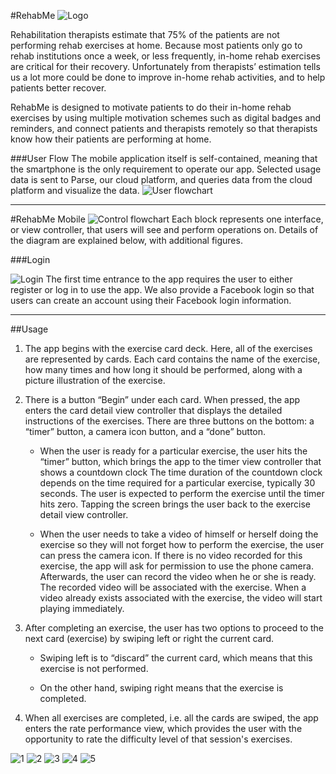 #RehabMe
![Logo](img_readme/Logo_Dark_Green-16.jpg)

Rehabilitation therapists estimate that 75% of the patients are not performing rehab exercises at home. Because most patients only go to rehab institutions once a week, or less frequently, in-home rehab exercises are critical for their recovery. Unfortunately from therapists’ estimation tells us a lot more could be done to improve in-home rehab activities, and to help patients better recover.

RehabMe is designed to motivate patients to do their in-home rehab exercises by using multiple motivation schemes such as digital badges and reminders, and connect patients and therapists remotely so that therapists know how their patients are performing at home.

###User Flow
The mobile application itself is self-contained, meaning that the smartphone is the only requirement to operate our app. Selected usage data is sent to Parse, our cloud platform, and  queries data from the cloud platform and visualize the data. ![User flowchart](img_readme/data_flow.png)

--- 

#RehabMe Mobile
![Control flowchart](img_readme/control_flow.png)
Each block represents one interface, or view controller, that users will see and perform operations on. Details of the diagram are explained below, with additional figures.###Login
![Login](img_readme/login.tif)The first time entrance to the app requires the user to either register or log in to use the app. We also provide a Facebook login so that users can create an account using their Facebook login information.

---

##Usage

1. The app begins with the exercise card deck. Here, all of the exercises are represented by cards. Each card contains the name of the exercise, how many times and how long it should be performed, along with a picture illustration of the exercise.2. There is a button “Begin” under each card. When pressed, the app enters the card detail view controller that displays the detailed instructions of the exercises. There are three buttons on the bottom: a “timer” button, a camera icon button, and a “done” button.
	- When the user is ready for a particular exercise, the user hits the “timer” button, which brings the app to the timer view controller that shows a countdown clock The time duration of the countdown clock depends on the time required for a particular exercise, typically 30 seconds. The user is expected to perform the exercise until the timer hits zero. Tapping the screen brings the user back to the exercise detail view controller.
	- When the user needs to take a video of himself or herself doing the exercise so they will not forget how to perform the exercise, the user can press the camera icon. If there is no video recorded for this exercise, the app will ask for permission to use the phone camera. Afterwards, the user can record the video when he or she is ready. The recorded video will be associated with the exercise. When a video already exists associated with the exercise, the video will start playing immediately.
3. After completing an exercise, the user has two options to proceed to the next card (exercise) by swiping left or right the current card. 
	- Swiping left is to “discard” the current card, which means that this exercise is not performed. 
	- On the other hand, swiping right means that the exercise is completed. 
4. When all exercises are completed, i.e. all the cards are swiped, the app enters the rate performance view, which provides the user with the opportunity to rate the difficulty level of that session's exercises.
![1](img_readme/1.png)
![2](img_readme/2.png)
![3](img_readme/3.png)
![4](img_readme/4.png)
![5](img_readme/5.png)

